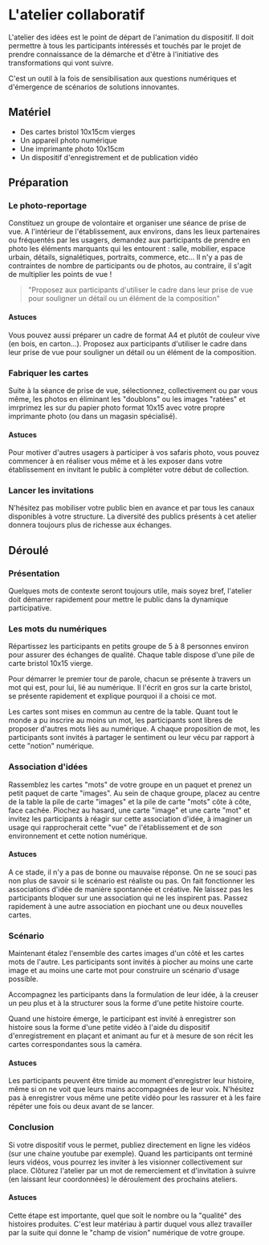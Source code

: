 # L'atelier collaboratif

L'atelier des idées est le point de départ de l'animation du dispositif. Il doit permettre à tous les participants intéressés et touchés par le projet de prendre connaissance de la démarche et d'être à l'initiative des transformations qui vont suivre.

C'est un outil à la fois de sensibilisation aux questions numériques et d'émergence de scénarios de solutions innovantes.

## Matériel

- Des cartes bristol 10x15cm vierges
- Un appareil photo numérique
- Une imprimante photo 10x15cm
- Un dispositif d'enregistrement et de publication vidéo

## Préparation

### Le photo-reportage

Constituez un groupe de volontaire et organiser une séance de prise de vue. A l'intérieur de l'établissement, aux environs, dans les lieux partenaires ou fréquentés par les usagers, demandez aux participants de prendre en photo les éléments marquants qui les entourent : salle, mobilier, espace urbain, détails, signalétiques, portraits, commerce, etc... 
Il n'y a pas de contraintes de nombre de participants ou de photos, au contraire, il s'agit de multiplier les points de vue !

> "Proposez aux participants d'utiliser le cadre dans leur prise de vue pour souligner un détail ou un élément de la composition"

#### Astuces 

Vous pouvez aussi préparer un cadre de format A4 et plutôt de couleur vive (en bois, en carton...). Proposez aux participants d'utiliser le cadre dans leur prise de vue pour souligner un détail ou un élément de la composition.

### Fabriquer les cartes

Suite à la séance de prise de vue, sélectionnez, collectivement ou par vous même, les photos en éliminant les "doublons" ou les images "ratées" et imrprimez les sur du papier photo format 10x15 avec votre propre imprimante photo (ou dans un magasin spécialisé).

#### Astuces 

Pour motiver d'autres usagers à participer à vos safaris photo, vous pouvez commencer à en réaliser vous même et à les exposer dans votre établissement en invitant le public à compléter votre début de collection.

### Lancer les invitations

N'hésitez pas mobiliser votre public bien en avance et par tous les canaux disponibles  à votre structure. La diversité des publics présents à cet atelier donnera toujours plus de richesse aux échanges.

## Déroulé

### Présentation 

Quelques mots de contexte seront toujours utile, mais soyez bref, l'atelier doit démarrer rapidement pour mettre le public dans la dynamique participative.

### Les mots du numériques 

Répartissez les participants en petits groupe de 5 à 8 personnes environ pour assurer des échanges de qualité. Chaque table dispose d'une pile de carte bristol 10x15 vierge. 

Pour démarrer le premier tour de parole, chacun se présente à travers un mot qui est, pour lui, lié au numérique. Il l'écrit en gros sur la carte bristol, se présente rapidement et explique pourquoi il a choisi ce mot.

Les cartes sont mises en commun au centre de la table. Quant tout le monde a pu inscrire au moins un mot, les participants sont libres de proposer d'autres mots liés au numérique. A chaque proposition de mot, les participants sont invités à partager le sentiment ou leur vécu par rapport à cette "notion" numérique.

### Association d'idées 

Rassemblez les cartes "mots" de votre groupe en un paquet et prenez un petit paquet de carte "images". 
Au sein de chaque groupe, placez au centre de la table la pile de carte "images" et la pile de carte "mots" côte à côte, face cachée.
Piochez au hasard, une carte "image" et une carte "mot" et invitez les participants à réagir sur cette association d'idée, à imaginer un usage qui rapprocherait cette "vue" de l'établissement et de son environnement et cette notion numérique. 

#### Astuces

A ce stade, il n'y a pas de bonne ou mauvaise réponse. On ne se souci pas non plus de savoir si le scénario est réaliste ou pas. On fait fonctionner les associations d'idée de manière spontannée et créative. 
Ne laissez pas les participants bloquer sur une association qui ne les inspirent pas. Passez rapidement à une autre association en piochant une ou deux nouvelles cartes.

### Scénario 

Maintenant étalez l'ensemble des cartes images d'un côté et les cartes mots de l'autre. Les participants sont invités à piocher au moins une carte image et au moins une carte mot pour construire un scénario d'usage possible.

Accompagnez les participants dans la formulation de leur idée, à la creuser un peu plus et à la structurer sous la forme d'une petite histoire courte. 

Quand une histoire émerge, le participant est invité à enregistrer son histoire sous la forme d'une petite vidéo à l'aide du dispositif d'enregistrement en plaçant et animant au fur et à mesure de son récit les cartes correspondantes sous la caméra.

#### Astuces

Les participants peuvent être timide au moment d'enregistrer leur histoire, même si on ne voit que leurs mains accompagnées de leur voix. N'hésitez pas à enregistrer vous même une petite vidéo pour les rassurer et à les faire répéter une fois ou deux avant de se lancer. 

### Conclusion

Si votre dispositif vous le permet, publiez directement en ligne les vidéos (sur une chaine youtube par exemple). Quand les participants ont terminé leurs vidéos, vous pourrez les inviter à les visionner collectivement sur place.
Clôturez l'atelier par un mot de remerciement et d'invitation à suivre (en laissant leur coordonnées) le déroulement des prochains ateliers.

#### Astuces

Cette étape est importante, quel que soit le nombre ou la "qualité" des histoires produites. C'est leur matériau à partir duquel vous allez travailler par la suite qui donne le "champ de vision" numérique de votre groupe.